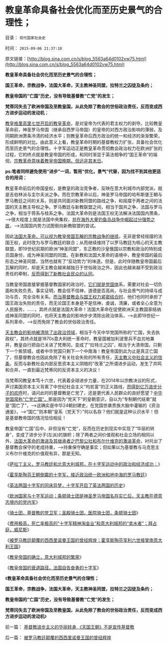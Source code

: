 # 教皇革命具备社会优化而至历史景气的合理性；

目录： `现代国家社会史` 

时间： `2015-09-06 21:37:18` 

原文链接：[http://blog.sina.com.cn/s/blog_5563a64d0102vw75.html](http://blog.sina.com.cn/s/blog_5563a64d0102vw75.html)

**教皇革命具备社会优化而至历史景气的合理性；**

**国王革命，宗教战争，法国大革命，天主教神圣同盟，拉特兰之囚徒及条约；**

**教皇帝国的“亡国”历史，没有导致基督教“亡党”的发生；**

**梵蒂冈失去了欧洲帝国及至教皇国，从此免除了教会的世俗政治责任，反而变成西方进步运动的发动机**；

[教皇格里高里七世开启的教皇革命](../../../2011/1/23/五四愚昧精神和中世纪道德法庭.md)，是对皇帝为代表的君主权力的剥夺。比较教皇革命前，神圣罗马帝国（继承自西罗马帝国）的皇帝的对西方政治影响的薄弱，及同期欧洲萧条冷清的经济水平；则教皇革命后西方政治的统一和经济的渐渐繁荣，形成鲜明的对比。由此意义上看，教皇革命时期的基督教权力扩张，具备社会优化而至历史景气的合理性。十字军运动正是教皇革命贯彻教会政治权力在欧洲扩张的过程，它的终点就是教皇帝国的形成，和同时渐显于英法相争的“国王革命”的端倪。[宗教革命意味着教皇帝国晚期，但远非其末日](../../../2014/12/23/天主教会的社会角色和欧洲宗教革命的原因.md)。

**ps:笔者同样避免使用“进步”一词，暂用“优化，景气”代替，因为找不到其他更适合的用词**；

教皇革命前后的帝国皇权，是教皇的政治竞争者，反映在意大利城市内部党派，就是吉伯林派与圭尔夫派之争。而在宗教革命以后，神圣罗马帝国的哈布斯堡王朝与罗马教廷之间的关系，则是共同面对新教同盟的路线之争，和摇摆于两者之间的法国的天主教主导权之争。罗马教廷与新教联盟之间，相当于国共之争，法国与罗马之争，相当于蒋系与桂系之争。法国大革命则是法国王权无法解决法国国内萧条，——>很大程度上就是法国中央集权，[并在海外大量钓鱼岛战争中崛起过分强势之故](../../../2015/3/14/奥地利王位继承战争，西里西亚争夺战.md)，——>法国国内势力试图倒向新教联盟的尝试。

因此[法国大革命，可以视为教皇帝国瓦解的宗教战争的继续](../../../2012/6/14/法国大革命，文化大革命，民主大革命，信仰大革命.md)，无非是曾经摇摆的法国王权，此时改为与罗马教廷的联合；从而继续维持了以罗马教廷为核心的天主教联盟，即19世纪前期的欧洲“神圣同盟”，东正教的沙皇俄国以宗教和政治的特别成员国身份，成为神圣同盟的同盟。在新教和法国大革命的语境中，教皇帝国的最后形态之神圣同盟，当然也就有了“反动势力”的味道。但是，此时伴随教皇帝国最后瓦解的同时，却是天主教会越来越独日于世俗政治之外，因此也越来越不受到政治责任的牵制，[反而得到了新教社会民众的认同](../../../2015/6/25/美国基督教的第二次左派狂热，对美国早期历史的影响；.md)。

当教皇帝国直接掌握基督教国家的政治时，[它们就是党国体](../../../2015/3/24/总体党及其主义，与革命及其意识形态的关系；.md)系，需要对社会一切负面和失败负责。事实证明，教会信不信神，道德是否高尚，与社会景气的持续与成功与否，完全没有关系。[而当基督教会与国王权力紧密结合时](../../../2014/1/1/“主权高于人权”和“人权高于主权”的最早冲突.md)，他们也同时承担了国王政治失败的责任，而无论国王本身是不是信神，虔诚，清廉，或者全心全意为人民服务，……，其终点就是法国大革命！法国大革命在促使欧洲天主教国家结纳成神圣同盟的同时，也将天主教会的影响步步清除出政治体系，——>此即19世纪一系列革命，——>反而免除了教会的世俗政治责任。

[天主教会的影响被清除了出政治领域](../../../2013/12/15/基督教lost“教会至上”，日本仍然万世一系，两者的共同原因；.md)，相当于今天中华党国所称的“亡国，失去执政权”，其终点就是1870s意大利统一革命时，教皇国被加利波里兵不血刃地兼并，教皇自行把自已关进了梵蒂冈，变成了“拉特兰之囚”，相当于大清帝国，只剩下一个紫禁城，或者中华党国只剩下一个中南海！教皇帝国到此为止是真正亡国了，但基督教会也因此免除了有关社会失败的所有责任，[天主教义中社会主义的信条](../../../2014/11/23/《21世纪的资本论》，测试“形右实左”的试金石.md)，反而与新教社会内部反思资本主义阴暗的“改革”之所谓进步运动，发生了共鸣和合并，一直到最近梵蒂冈的反资本主义的决议！

当梵蒂冈教皇本笃十六世，代表着全球进步力量，在2014年以宗教决议的形式，声讨美国资本主义背离了中世纪社会主义“均贫富”的正义路线，[而得到亿万进步分子的欢呼](../../../2015/6/25/美国基督教的第二次左派狂热，对美国早期历史的影响；.md)时，请问此时的基督教是亡党了，还是更代表人民群众的良好愿望？[中华党国常称“亡党亡国”，](../../../2012/12/20/习以为常的民主“亡党”和公有制亡国.md)那是因为“党天下”的皇朝意识，自以为“专制朝代结束”就是“国亡了”，——>这确实是中华24朝封建史，在党国世袭贵族大脑中灌输的《资治通鉴》，——>“国亡”则本朝“皇系（党天下）”何以名存？他们就是这种认识水平！但是基督教帝国的情况恰恰相反！

教皇帝国“亡国”后中，非但没有“亡党”，反而在历史到现实中实现了“华丽的转身”，变成了进步分子(左派)的旗帜；除了两者之间价值观和社会立场的相同以外，[法国大革命的激进及其继承者之巴黎公社和布尔什维克的激进革命](../../../2015/1/4/法国大革命及南美独立运动的“反动派”真的不合理吗？.md)，衬托出了基督教会保守的老成持重，——>持重保守确是事实；但如果以为基督教与马克思主义布尔什维克的价值观有异，那是无知。

《[萨拉丁主义，罗马教廷和北意大利城邦，在十字军运动中的政治和经济成功；](../../../2015/8/28/为什么本拉登和伊斯兰国，都不是萨拉丁主义？.md)》

《[霍享斯陶芬王朝倒霉的十字军，接近政治统一欧洲和地中海的罗马教廷](../../../2015/8/29/德意志倒霉的十字军，被历史淡化的教皇帝国.md)》

《[英法两国十字军的同床异梦，十字军开启了英法两国的历史](../../../2015/8/30/十字军开启了英法两国的历史.md)》

《[欧洲国家与十字军运动；条顿骑士团是神圣罗马帝国名存实亡后，天主教在德意志境内的党内军](../../../2015/8/31/欧洲国家与十字军运动的关联,天主教在德意志的党内军；.md)》

《[骑士团，基督教的党卫军；圣殿骑士团，医院骑士团，条顿骑士团](../../../2015/9/1/基督教的党卫军；圣殿骑士团，医院骑士团，条顿骑士团；.md)》

《[费用极高，死亡率极高的“十字军精神淘金业”和意大利城邦的“卖水者”；拜占庭，威尼斯](../../../2015/9/2/十字军的信仰淘金业，拜占庭和威尼斯，及意大利中世纪城邦.md)》

《[被罗马教廷颠覆的西西里诺曼王国的曾经辉煌；霍享斯陶芬享利六世接掌南意大利王国](../../../2015/9/3/被罗马教廷颠覆的西西里诺曼王国的曾经辉煌.md)》

《[教皇帝国的确立，意大利城邦的繁荣](../../../2015/9/4/教皇帝国的确立，意大利城邦的繁荣.md)》

《[教皇帝国的衰退路径，法国自告奋勇的十字军](../../../2015/9/5/教皇帝国的衰退路径，法国自告奋勇的十字军；.md)》

《**教皇革命具备社会优化而至历史景气的合理性；**

**国王革命，宗教战争，法国大革命，天主教神圣同盟，拉特兰之囚徒及条约；**

**教皇帝国的“亡国”历史，没有导致基督教“亡党”的发生；**

**梵蒂冈失去了欧洲帝国及至教皇国，从此免除了教会的世俗政治责任，反而变成西方进步运动的发动机**》

前一篇： [基督教进步主义的华丽转身,《天国王朝》不是宣传基督教](../../../2015/9/7/基督教进步主义的华丽转身,《天国王朝》不是宣传基督教.md)

后一篇： [被罗马教廷颠覆的西西里诺曼王国的曾经辉煌](../../../2015/9/3/被罗马教廷颠覆的西西里诺曼王国的曾经辉煌.md)

